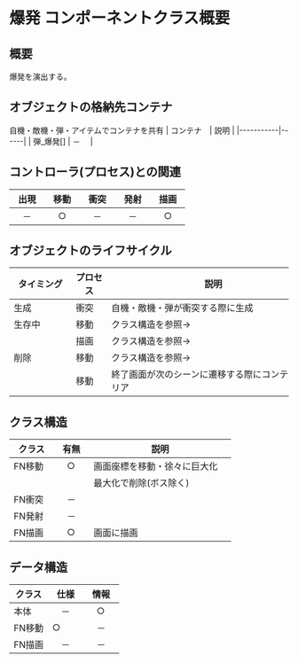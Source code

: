 # 爆発 コンポーネントクラス概要

## 概要
爆発を演出する。

## オブジェクトの格納先コンテナ
自機・敵機・弾・アイテムでコンテナを共有
| コンテナ　| 説明 |
|-----------|------|
| 弾_爆発[] | －　 |

## コントローラ(プロセス)との関連
| 出現 | 移動 | 衝突 | 発射 | 描画 |
|------|------|------|------|------|
|　－　|　○　|　－　|　－　|　○　|

## オブジェクトのライフサイクル
| タイミング | プロセス | 説明　　　　　　　　　　　　　　　　　　　　　　   |
|------------|----------|----------------------------------------------------|
| 生成     　| 衝突　　 | 自機・敵機・弾が衝突する際に生成　　　　　　　　　 |
| 生存中　　 | 移動　　 | クラス構造を参照→　　　　　　　　　　　　　　　　 |
|　　　　　　| 描画　　 | クラス構造を参照→　　　　　　　　　　　　　　　　 |
| 削除   　　| 移動　　 | クラス構造を参照→　　　　　　　　　　　　　　　　 |
| 　　   　　| 移動　　 | 終了画面が次のシーンに遷移する際にコンテナをクリア |

## クラス構造
| クラス | 有無 | 説明　　　　　　　　　　　　 |
|--------|------|------------------------------|
| FN移動 |　○　| 画面座標を移動・徐々に巨大化 |
|　　　　|　　　| 最大化で削除(ボス除く)　　　 |
| FN衝突 |　－　|　　　　　　　　　　　　　　　|
| FN発射 |　－　|　　　　　　　　　　　　　　　|
| FN描画 |　○　| 画面に描画　　　　　　　　　 |

## データ構造
| クラス | 仕様 | 情報 |
|--------|------|------|
| 本体   |　－　|　○　| 
| FN移動 |  ○  |　－　|
| FN描画 |　－　|　－　|
